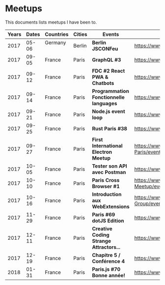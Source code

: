 # Meetups

This documents lists meetups I have been to.

Years | Dates | Countries | Cities | Events                                    | URL
------|-------|-----------|--------|-------------------------------------------|---------------------------------------------------------------------
2017  | 05-06 | Germany   | Berlin | **Berlin JSCONFeu**                       | https://www.meetup.com/Berlin-JS/events/239537293/
2017  | 09-05 | France    | Paris  | **GraphQL #3**                            | https://www.meetup.com/GraphQL-Paris/events/242640673/
2017  | 09-12 | France    | Paris  | **FDC #2 React PWA & Chatbots**           | https://www.meetup.com/React-Lovers/events/243117266/
2017  | 09-14 | France    | Paris  | **Programmation Fonctionnelle languages** | https://www.meetup.com/Js-Star/events/243012059/
2017  | 09-21 | France    | Paris  | **Node.js event loop**                    | https://www.meetup.com/FranceJS/events/242382623/
2017  | 09-25 | France    | Paris  | **Rust Paris #38**                        | https://www.meetup.com/Rust-Paris/events/243110057/
2017  | 09-27 | France    | Paris  | **First International Electron Meetup**   | https://www.meetup.com/Meetup-Electron-JS-Paris/events/242763072/
2017  | 10-05 | France    | Paris  | **Tester son API avec Postman**           | https://www.meetup.com/matterstech/events/243301665/
2017  | 10-10 | France    | Paris  | **Paris Cross Browser #1**                | https://www.meetup.com/Paris-Cross-Browser-Meetup/events/243648069/
2017  | 10-16 | France    | Paris  | **Introduction aux WebExtensions**        | https://www.meetup.com/Firefox-France-User-Group/events/243324869/
2017  | 11-29 | France    | Paris  | **Paris #69 dotJS Edition**               | https://www.meetup.com/Paris-js/events/244179664/
2017  | 12-11 | France    | Paris  | **Creative Coding Strange Attractors...** | https://www.meetup.com/CreativeCodeParis/events/245495070/
2017  | 12-19 | France    | Paris  | **Chapitre 5 / Conférence 4**             | https://www.meetup.com/Nodejs-Paris/events/245559363/
2018  | 01-31 | France    | Paris  | **Paris.js #70 Bonne année!**             | https://www.meetup.com/Paris-js/events/246746052/
